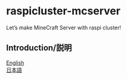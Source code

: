 # raspicluster-mcserver
Let’s make MineCraft Server with raspi cluster!

## Introduction/説明
[English](https://tabascoes.github.io/raspicluster-mcserver/en/README.md)  
[日本語](https://tabascoes.github.io/raspicluster-mcserver/jp/README.md)
